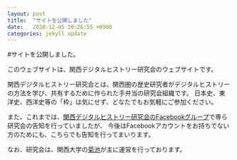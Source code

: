 ```yaml
---
layout: post
title:  "サイトを公開しました"
date:   2020-12-05 20:26:55 +0900
categories: jekyll update
---
```


#サイトを公開しました。

このウェブサイトは、関西デジタルヒストリー研究会のウェブサイトです。

関西デジタルヒストリー研究会とは、関西圏の歴史研究者がデジタルヒストリーの方法を学び、共有するために作られた手弁当の研究会組織です。
日本史、東洋史、西洋史等の「枠」は気にせず、どなたでもお気軽にご参加ください。

また、これまでは、[関西デジタルヒストリー研究会のFacebookグループ](https://www.facebook.com/groups/218650495398962)で専ら研究会の告知を行っていましたが、
今後はFacebookアカウントをお持ちでない方のためにも、こちらでも告知を行ってまいります。

なお、研究会は、関西大学の[菊池](https://researchmap.jp/nobuhikokikuchi)が主に運営を行っております。


